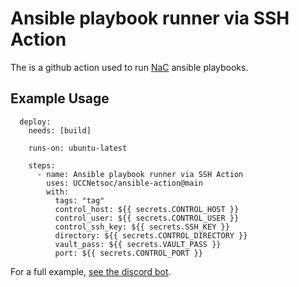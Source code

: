 # Ansible playbook runner via SSH Action

The is a github action used to run [NaC](https://github.com/UCCNetsoc/NaC) ansible playbooks.

## Example Usage 
```
  deploy:
    needs: [build]
    
    runs-on: ubuntu-latest
    
    steps:
      - name: Ansible playbook runner via SSH Action
        uses: UCCNetsoc/ansible-action@main
        with:
          tags: "tag"
          control_host: ${{ secrets.CONTROL_HOST }}
          control_user: ${{ secrets.CONTROL_USER }}
          control_ssh_key: ${{ secrets.SSH_KEY }}
          directory: ${{ secrets.CONTROL_DIRECTORY }}
          vault_pass: ${{ secrets.VAULT_PASS }}
          port: ${{ secrets.CONTROL_PORT }}
```

For a full example, [see the discord bot](https://github.com/UCCNetsoc/discord-bot/blob/master/.github/workflows/main.yml).
